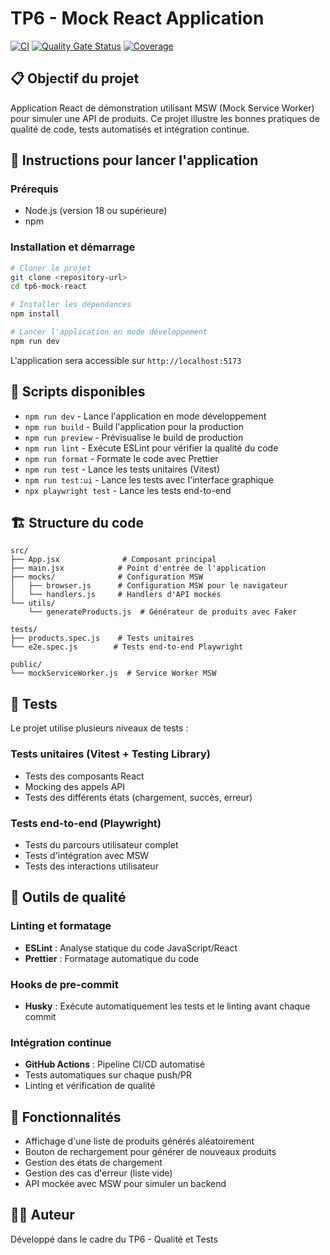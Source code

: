 # TP6 - Mock React Application

[![CI](https://github.com/NicolasBorlet/Qualite-et-tests/actions/workflows/ci.yml/badge.svg)](https://github.com/NicolasBorlet/Qualite-et-tests/actions/workflows/ci.yml)
[![Quality Gate Status](https://sonarcloud.io/api/project_badges/measure?project=NicolasBorlet_Qualite-et-tests&metric=alert_status)](https://sonarcloud.io/summary/new_code?id=NicolasBorlet_Qualite-et-tests)
[![Coverage](https://sonarcloud.io/api/project_badges/measure?project=NicolasBorlet_Qualite-et-tests&metric=coverage)](https://sonarcloud.io/summary/new_code?id=NicolasBorlet_Qualite-et-tests)

## 📋 Objectif du projet

Application React de démonstration utilisant MSW (Mock Service Worker) pour simuler une API de produits. Ce projet illustre les bonnes pratiques de qualité de code, tests automatisés et intégration continue.

## 🚀 Instructions pour lancer l'application

### Prérequis
- Node.js (version 18 ou supérieure)
- npm

### Installation et démarrage
```bash
# Cloner le projet
git clone <repository-url>
cd tp6-mock-react

# Installer les dépendances
npm install

# Lancer l'application en mode développement
npm run dev
```

L'application sera accessible sur `http://localhost:5173`

## 📜 Scripts disponibles

- `npm run dev` - Lance l'application en mode développement
- `npm run build` - Build l'application pour la production
- `npm run preview` - Prévisualise le build de production
- `npm run lint` - Exécute ESLint pour vérifier la qualité du code
- `npm run format` - Formate le code avec Prettier
- `npm run test` - Lance les tests unitaires (Vitest)
- `npm run test:ui` - Lance les tests avec l'interface graphique
- `npx playwright test` - Lance les tests end-to-end

## 🏗️ Structure du code

```
src/
├── App.jsx              # Composant principal
├── main.jsx            # Point d'entrée de l'application
├── mocks/              # Configuration MSW
│   ├── browser.js      # Configuration MSW pour le navigateur
│   └── handlers.js     # Handlers d'API mockés
└── utils/
    └── generateProducts.js  # Générateur de produits avec Faker

tests/
├── products.spec.js    # Tests unitaires
└── e2e.spec.js        # Tests end-to-end Playwright

public/
└── mockServiceWorker.js  # Service Worker MSW
```

## 🧪 Tests

Le projet utilise plusieurs niveaux de tests :

### Tests unitaires (Vitest + Testing Library)
- Tests des composants React
- Mocking des appels API
- Tests des différents états (chargement, succès, erreur)

### Tests end-to-end (Playwright)
- Tests du parcours utilisateur complet
- Tests d'intégration avec MSW
- Tests des interactions utilisateur

## 🔧 Outils de qualité

### Linting et formatage
- **ESLint** : Analyse statique du code JavaScript/React
- **Prettier** : Formatage automatique du code

### Hooks de pre-commit
- **Husky** : Exécute automatiquement les tests et le linting avant chaque commit

### Intégration continue
- **GitHub Actions** : Pipeline CI/CD automatisé
- Tests automatiques sur chaque push/PR
- Linting et vérification de qualité

## 🎯 Fonctionnalités

- Affichage d'une liste de produits générés aléatoirement
- Bouton de rechargement pour générer de nouveaux produits
- Gestion des états de chargement
- Gestion des cas d'erreur (liste vide)
- API mockée avec MSW pour simuler un backend

## 👨‍💻 Auteur

Développé dans le cadre du TP6 - Qualité et Tests
